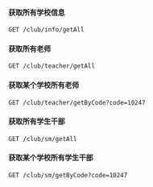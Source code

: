 #### 获取所有学校信息

```
GET /club/info/getAll
```



#### 获取所有老师

```
GET /club/teacher/getAll
```

#### 获取某个学校所有老师

```
GET /club/teacher/getByCode?code=10247
```



#### 获取所有学生干部

```
GET /club/sm/getAll
```

#### 获取某个学校所有学生干部

```
GET /club/sm/getByCode?code=10247
```

